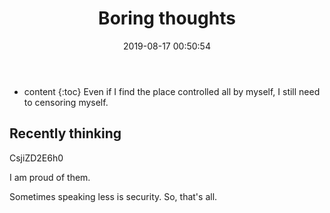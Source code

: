 ﻿---
layout: post
title:  "Boring thoughts"
date:   2019-08-17 00:50:54
categories: essay 
tags: essay
---

* content
{:toc}
Even if I find the place controlled all by myself, I still need to censoring myself.



## Recently thinking
CsjiZD2E6h0

I am proud of them.

Sometimes speaking less is security. So, that's all.



